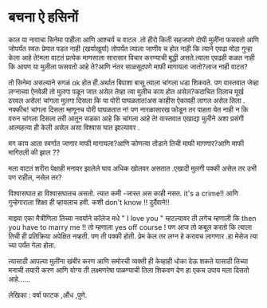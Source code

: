 # बचना ऐ हसिनों

काल या नावाचा सिनेमा पाहीला आणि आश्चर्य च वाटल .तो हीरो किती सहजपणे दोघी मुलींना फसवतो आणि जोपर्यंत स्वतः प्रेमात पडत नाही (खर्याखुर्या) तोपर्यंत त्याला जाणीव च होत नाही कि त्याने एवढा मोठा गुन्हा केला आहे ते!मला वाटतं प्रत्येक माणसाला सारासार विचार करण्याची बुद्धी असते.त्याला एवढही कळत  नाही  कि आपण या मुलीला फसवतो आहे ते?आणि नंतर साळसूदपणे माफी मागायला जातो?लाज नाही वाटत?

तो सिनेमा असल्याने सगळं ok होत ही.अर्थात बिपाशा बासू त्याला चांगला धडा शिकवते. पण वास्तवात  जेव्हा लग्नाच्या ऐनवेळी तो  मुलगा पळून जात असेल तेव्हा त्या मुलीच  काय होत असेल?कदाचित तिलाच मूर्ख ठरवल असेल! चांगला मुलगा दिसला कि या पोरी पाघळतात!अस काहीस ऐकावही लागल असेल तिला . नक्कीच! चांगला दिसला म्हणूनच पोरी पाघळतात न! पण नारळासारख फोडून तर पाहता येत नाही न  कि वरुन चांगला दिसला तरी आतून सडका आहे कि चांगला आहे ते!           वास्तवात एखाद्या मुलीने अशा प्रसंगी आत्महत्या ही केली असेल असा विश्वास घात झाल्यावर .

मग काय आता स्वर्गात जाणार माफी मागायला?आणि कोणत्या तोंडाने तिची माफी मागणार?आणि माफी मागितली की झाल ??

मला वाटतं शरीरा पेक्षाही मनावर झालेले घाव अधिक खोलवर असतात .एखादी मुलगी पक्की असेल तर उभी पण राहील, नसेल तर?

विश्वासघात हा विश्वासघातच असतो. त्यात कमी -जास्त अस काही नसत. it's  a crime!! आणि गुन्हेगाराला शिक्षा ही व्हायलाच हवी. कशी don't know !! दुर्दैवाने!!

माझ्या एका मैत्रीणिला तिच्या नवर्याने कॉलेज मधे " I love you "  म्हटल्यावर ती लगेच म्हणाली कि then you have to marry me !! तो म्हणाला yes off course ! पण आज तो कबूल करतो कि त्याला तिची ही प्रतिक्रिया       अपेक्षित नव्हती. पण ती पक्की होती. प्रेम केल तर लग्न हे करावच लागणार .हा मेसेज त्या च्या पर्यंत गेला होता.                          

त्यासाठी आपल्या मुलींना खंबीर करण आणि समोरची व्यक्ती ही केव्हाही धोका देऊ शकते यासाठी  तिच्या मनाची तयारी करण आणि योग्य ती लक्ष्मणरेषा पाळण्याची तिला शिकवण देण हा एकच उपाय मला दिसतो आहे......

लेखिका : वर्षा फाटक ,औंध ,पुणे.
